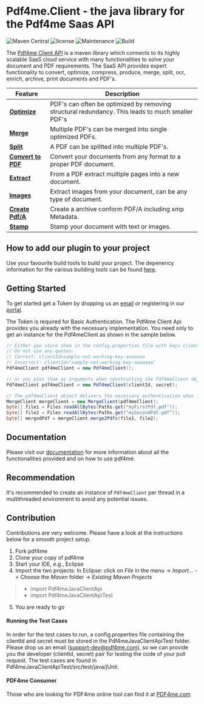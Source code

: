 # Pdf4me.Client - the java library for the Pdf4me Saas API



![Maven Central](https://img.shields.io/maven-central/v/com.pdf4me/pdf4me.svg) ![license](https://img.shields.io/github/license/mashape/apistatus.svg) ![Maintenance](https://img.shields.io/maintenance/yes/2018.svg) ![Build](https://ynoox.visualstudio.com/_apis/public/build/definitions/2e29c2f0-3f4a-40e1-a4b1-1cc465571206/289/badge)



The [Pdf4me Client API](https://developer.pdf4me.com/docs/api/getting-started/) is a maven library which connects to its highly scalable SaaS cloud service with many functionalities to solve your document and PDF requirements. The SaaS API provides expert functionality to convert, optimize, compress, produce, merge, split, ocr, enrich, archive, print documents and PDF's.

Feature | Description 
------------ | ------------- 
[**Optimize**](https://developer.pdf4me.com/docs/api/basic-functionality/optimize/) | PDF's can often be optimized by removing structural redundancy. This leads to much smaller PDF's
[**Merge**](https://developer.pdf4me.com/docs/api/basic-functionality/merge-pdfs/) | Multiple PDF's can be merged into single optimized PDFs.
[**Split**](https://developer.pdf4me.com/docs/api/basic-functionality/split-pdf/) | A PDF can be splitted into multiple PDF's.
[**Convert to PDF**](https://developer.pdf4me.com/docs/api/basic-functionality/convert-to-pdf/) | Convert your documents from any format to a proper PDF document.
[**Extract**](https://developer.pdf4me.com/docs/api/basic-functionality/extract-pdf/) | From a PDF extract multiple pages into a new document.
[**Images**](https://developer.pdf4me.com/docs/api/basic-functionality/create-image/) | Extract images from your document, can be any type of document.
[**Create Pdf/A**](https://developer.pdf4me.com/docs/api/basic-functionality/pdfa/) | Create a archive conform PDF/A including xmp Metadata.
[**Stamp**](https://developer.pdf4me.com/docs/api/basic-functionality/stamp/) | Stamp your document with text or images.

## How to add our plugin to your project

Use your favourite build tools to build your project. The depenency information for the various building tools can be found [here](http://search.maven.org/#artifactdetails%7Ccom.pdf4me%7Cpdf4me).

## Getting Started

To get started get a Token by dropping us an [email](mailto:support-dev@pdf4me.com) or registering in our [portal](https://portal.pdf4me.com/).

The Token is required for Basic Authentication. The Pdf4me Client Api provides you already with the necessary implementation. You need only to get an instance for the Pdf4meClient as shown in the sample below.


```java
// Either you store them in the config.properties file with keys clientId and secret
// Do not use any quotes:
// Correct: clientId=sample-not-working-key-aaaaaaa
// Incorrect: clientId="sample-not-working-key-aaaaaaa"
Pdf4meClient pdf4meClient = new Pdf4meClient();

// or you pass them as arguments when constructing the Pdf4meClient object
Pdf4meClient pdf4meClient = new Pdf4meClient(clientId, secret);

// The pdf4meClient object delivers the necessary authentication when instantiating the different pdf4meClients such as for instance Merge
MergeClient mergeClient = new MergeClient(pdf4meClient);
byte[] file1 = Files.readAllBytes(Paths.get("myFirstPdf.pdf"));
byte[] file2 = Files.readAllBytes(Paths.get("mySecondPdf.pdf"));
byte[] mergedPdf = mergeClient.merge2Pdfs(file1, file2);
```

## Documentation

Please visit our [documentation]() for more information about all the functionalities provided and on how to use pdf4me.

## Recommendation

It's recommended to create an instance of `Pdf4meClient` per thread in a multithreaded environment to avoid any potential issues.

## Contribution

Contributions are very welcome. Please have a look at the instructions below for a smooth project setup.

1. Fork pdf4me
2. Clone your copy of pdf4me
3. Start your IDE, e.g., Eclipse
4. Import the two projects: In Eclipse: click on *File* in the menu -> *Import...* -> Choose the *Maven* folder -> *Existing Maven Projects*
> - import Pdf4meJavaClientApi
> - import Pdf4meJavaClientApiTest
5. You are ready to go

#### Running the Test Cases
In order for the test cases to run, a config.properties file containing the clientId and secret must be stored in the Pdf4meJavaClientApiTest folder. Please drop us an email (support-dev@pdf4me.com), so we can provide you the developer (clientId, secret) pair for testing the code of your pull request.
The test cases are found in Pdf4meJavaClientApiTest/src/test/java/jUnit.

#### PDF4me Consumer
Those who are looking for PDF4me online tool can find it at [PDF4me.com](https://pdf4me.com/)

